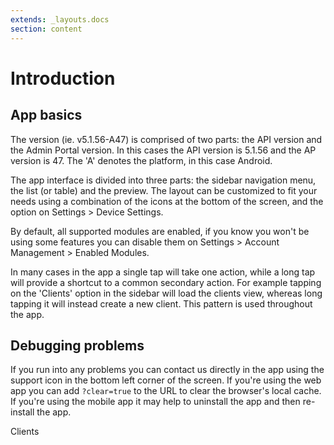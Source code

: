```yaml
---
extends: _layouts.docs 
section: content
---
```


# Introduction

## App basics

The version (ie. v5.1.56-A47) is comprised of two parts: the API version and the Admin Portal version. In this cases the API version is 5.1.56 and the AP version is 47. The 'A' denotes the platform, in this case Android.

The app interface is divided into three parts: the sidebar navigation menu, the list (or table) and the preview. The
layout can be customized to fit your needs using a combination of the icons at the bottom of the screen, and the option
on Settings > Device Settings.

By default, all supported modules are enabled, if you know you won't be using some features you can disable them on
Settings > Account Management > Enabled Modules.

In many cases in the app a single tap will take one action, while a long tap will provide a shortcut to a common
secondary action. For example tapping on the 'Clients' option in the sidebar will load the clients view, whereas long
tapping it will instead create a new client. This pattern is used throughout the app.

## Debugging problems

If you run into any problems you can contact us directly in the app using the support icon in the bottom left corner of
the screen. If you're using the web app you can add `?clear=true` to the URL to clear the browser's local cache. If
you're using the mobile app it may help to uninstall the app and then re-install the app.

<x-next url=/docs/clients>Clients</x-next>